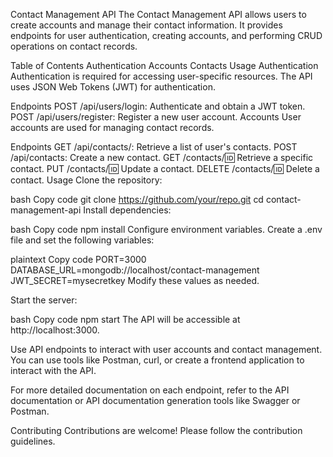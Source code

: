 Contact Management API
The Contact Management API allows users to create accounts and manage their contact information. It provides endpoints for user authentication, creating accounts, and performing CRUD operations on contact records.

Table of Contents
Authentication
Accounts
Contacts
Usage
Authentication
Authentication is required for accessing user-specific resources. The API uses JSON Web Tokens (JWT) for authentication.

Endpoints
POST /api/users/login: Authenticate and obtain a JWT token.
POST /api/users/register: Register a new user account.
Accounts
User accounts are used for managing contact records.

Endpoints
GET /api/contacts/: Retrieve a list of user's contacts.
POST /api/contacts: Create a new contact.
GET /contacts/:id: Retrieve a specific contact.
PUT /contacts/:id: Update a contact.
DELETE /contacts/:id: Delete a contact.
Usage
Clone the repository:

bash
Copy code
git clone https://github.com/your/repo.git
cd contact-management-api
Install dependencies:

bash
Copy code
npm install
Configure environment variables. Create a .env file and set the following variables:

plaintext
Copy code
PORT=3000
DATABASE_URL=mongodb://localhost/contact-management
JWT_SECRET=mysecretkey
Modify these values as needed.

Start the server:

bash
Copy code
npm start
The API will be accessible at http://localhost:3000.

Use API endpoints to interact with user accounts and contact management. You can use tools like Postman, curl, or create a frontend application to interact with the API.

For more detailed documentation on each endpoint, refer to the API documentation or API documentation generation tools like Swagger or Postman.

Contributing
Contributions are welcome! Please follow the contribution guidelines.

